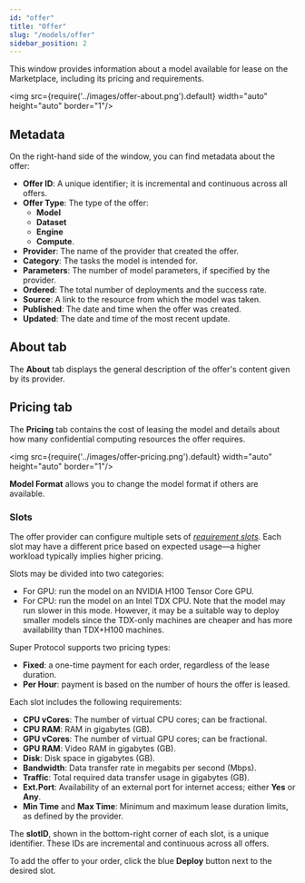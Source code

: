 ```yaml
---
id: "offer"
title: "Offer"
slug: "/models/offer"
sidebar_position: 2
---
```


This window provides information about a model available for lease on the Marketplace, including its pricing and <a id="requirements"><span className="dashed-underline">requirements</span></a>.

<img src={require('../images/offer-about.png').default} width="auto" height="auto" border="1"/>
<br/>

## Metadata

On the right-hand side of the window, you can find metadata about the <a id="offer"><span className="dashed-underline">offer</span></a>:

- **Offer ID**: A unique identifier; it is incremental and continuous across all offers.
- **Offer Type**: The type of the offer:
    - **Model**
    - **Dataset**
    - <a id="engine"><span className="dashed-underline">**Engine**</span></a>
    - <a id="compute"><span className="dashed-underline">**Compute**</span></a>.
- **Provider**: The name of the provider that created the offer.
- **Category**: The tasks the model is intended for.
- **Parameters**: The number of model parameters, if specified by the provider.
- **Ordered**: The total number of deployments and the success rate.
- **Source**: A link to the resource from which the model was taken.
- **Published**: The date and time when the offer was created.
- **Updated**: The date and time of the most recent update.

## About tab

The **About** tab displays the general description of the offer's content given by its provider.

## Pricing tab

The **Pricing** tab contains the cost of leasing the model and details about how many confidential computing resources the offer requires.

<img src={require('../images/offer-pricing.png').default} width="auto" height="auto" border="1"/>
<br/>

**Model Format** allows you to change the model format if others are available.

### Slots

The offer provider can configure multiple sets of *[requirement slots](/fundamentals/slots#requirements)*. Each slot may have a different price based on expected usage—a higher workload typically implies higher pricing.

Slots may be divided into two categories:

- For GPU: run the model on an NVIDIA H100 Tensor Core GPU.
- For CPU: run the model on an Intel TDX CPU. Note that the model may run slower in this mode. However, it may be a suitable way to deploy smaller models since the TDX-only machines are cheaper and has more availability than TDX+H100 machines.

Super Protocol supports two pricing types:

- **Fixed**: a one-time payment for each <a id="order"><span className="dashed-underline">order</span></a>, regardless of the lease duration.
- **Per Hour**: payment is based on the number of hours the offer is leased.

Each slot includes the following requirements:

- **CPU vCores**: The number of virtual CPU cores; can be fractional.
- **CPU RAM**: RAM in gigabytes (GB).
- **GPU vCores**: The number of virtual GPU cores; can be fractional.
- **GPU RAM**: Video RAM in gigabytes (GB).
- **Disk**: Disk space in gigabytes (GB).
- **Bandwidth**: Data transfer rate in megabits per second (Mbps).
- **Traffic**: Total required data transfer usage in gigabytes (GB).
- **Ext.Port**: Availability of an external port for internet access; either **Yes** or **Any**.
- **Min Time** and **Max Time**: Minimum and maximum lease duration limits, as defined by the provider.

The **slotID**, shown in the bottom-right corner of each slot, is a unique identifier. These IDs are incremental and continuous across all offers.

To add the offer to your order, click the blue **Deploy** button next to the desired slot.